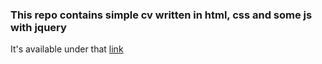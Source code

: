 ### This repo contains simple cv written in html, css and some js with jquery
It's available under that [link](https://bartoszpiontekcv.netlify.app/)
